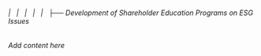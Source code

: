 ###### |   |   |   |   |   ├── Development of Shareholder Education Programs on ESG Issues

*Add content here*